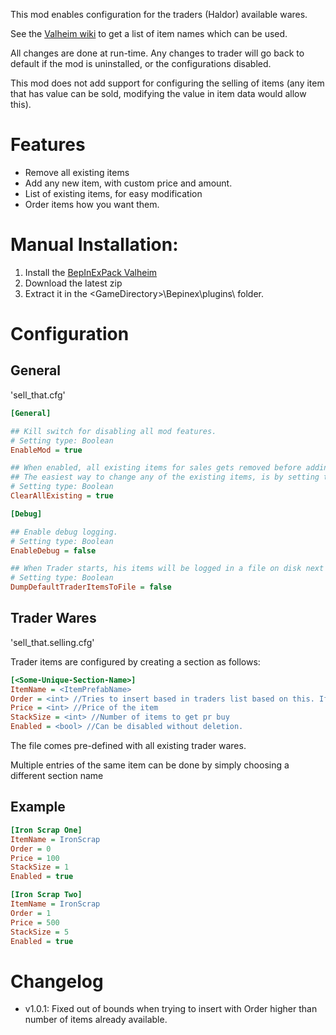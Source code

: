 ﻿This mod enables configuration for the traders (Haldor) available wares.

See the [Valheim wiki](https://github.com/Valheim-Modding/Wiki/wiki/ObjectDB-Table) to get a list of item names which can be used.

All changes are done at run-time. Any changes to trader will go back to default if the mod is uninstalled, or the configurations disabled.

This mod does not add support for configuring the selling of items (any item that has value can be sold, modifying the value in item data would allow this).

# Features

- Remove all existing items
- Add any new item, with custom price and amount.
- List of existing items, for easy modification
- Order items how you want them.

# Manual Installation:

1. Install the [BepInExPack Valheim](https://valheim.thunderstore.io/package/denikson/BepInExPack_Valheim/)
2. Download the latest zip
3. Extract it in the \<GameDirectory\>\Bepinex\plugins\ folder.

# Configuration

## General

'sell_that.cfg'

``` INI
[General]

## Kill switch for disabling all mod features.
# Setting type: Boolean
EnableMod = true

## When enabled, all existing items for sales gets removed before adding configured. 
## The easiest way to change any of the existing items, is by setting this to true, and adding all the defaults to the configuration in 'sell_that.selling.cfg'
# Setting type: Boolean
ClearAllExisting = true

[Debug]

## Enable debug logging.
# Setting type: Boolean
EnableDebug = false

## When Trader starts, his items will be logged in a file on disk next to the mod dll.
# Setting type: Boolean
DumpDefaultTraderItemsToFile = false
```

## Trader Wares  

'sell_that.selling.cfg'

Trader items are configured by creating a section as follows:

``` INI
[<Some-Unique-Section-Name>]
ItemName = <ItemPrefabName>
Order = <int> //Tries to insert based in traders list based on this. If -1 (or other negative number), it will be added somewhere at the end.
Price = <int> //Price of the item
StackSize = <int> //Number of items to get pr buy
Enabled = <bool> //Can be disabled without deletion.
```

The file comes pre-defined with all existing trader wares.

Multiple entries of the same item can be done by simply choosing a different section name

## Example

``` INI
[Iron Scrap One]
ItemName = IronScrap
Order = 0
Price = 100
StackSize = 1
Enabled = true

[Iron Scrap Two]
ItemName = IronScrap
Order = 1
Price = 500
StackSize = 5
Enabled = true

```

# Changelog

- v1.0.1:
Fixed out of bounds when trying to insert with Order higher than number of items already available.
